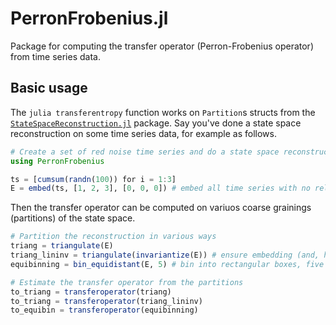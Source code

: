 # PerronFrobenius.jl

Package for computing the transfer operator (Perron-Frobenius operator) from time series data. 

## Basic usage
The `julia transferentropy` function works on `Partition`s structs from the [`StateSpaceReconstruction.jl`](https://github.com/kahaaga/StateSpaceReconstruction.jl) package. Say you've done a state space reconstruction on some time series data, for example as follows.

```julia
# Create a set of red noise time series and do a state space reconstruction of them.
using PerronFrobenius

ts = [cumsum(randn(100)) for i = 1:3] 
E = embed(ts, [1, 2, 3], [0, 0, 0]) # embed all time series with no relative lag
```

Then the transfer operator can be computed on variuos coarse grainings (partitions) of the state space. 

```julia 
# Partition the reconstruction in various ways
triang = triangulate(E) 
triang_lininv = triangulate(invariantize(E)) # ensure embedding (and, hence, the triangulation) is invariant under forward linear map
equibinning = bin_equidistant(E, 5) # bin into rectangular boxes, five boxes along each dimension

# Estimate the transfer operator from the partitions
to_triang = transferoperator(triang)
to_triang = transferoperator(triang_lininv)
to_equibin = transferoperator(equibinning)
```


